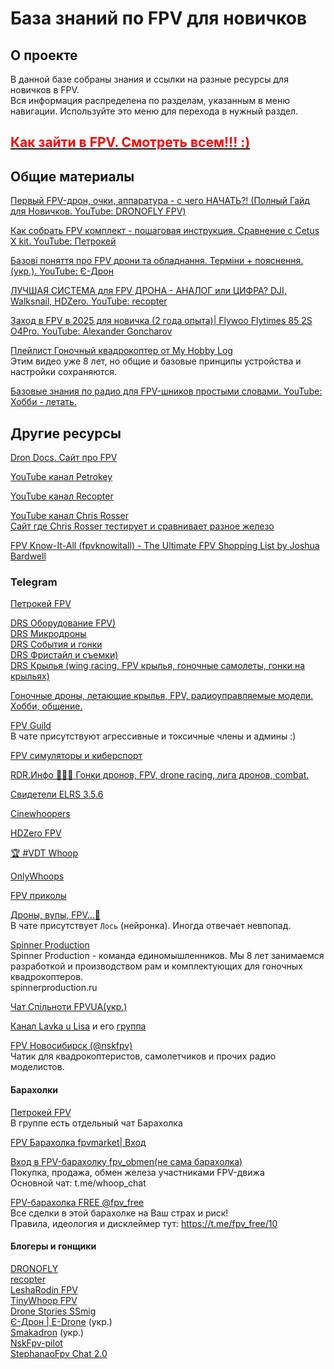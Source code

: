 # База знаний по FPV для новичков

## О проекте
В данной базе собраны знания и ссылки на разные ресурсы для новичков в FPV.  
Вся информация распределена по разделам, указанным в меню навигации. Используйте это меню для перехода в нужный раздел.

## [<font color="red">**Как зайти в FPV. Смотреть всем!!! :)**</font>](https://www.youtube.com/shorts/tBH15Pmxtq0)    

## Общие материалы

[Первый FPV-дрон, очки, аппаратура - с чего НАЧАТЬ?! (Полный Гайд для Новичков. YouTube: DRONOFLY FPV)](https://www.youtube.com/watch?v=OKOhqE8bt3Q)

[Как собрать FPV комплект - пошаговая инструкция. Сравнение с Cetus X kit. YouTube: Петрокей](https://www.youtube.com/watch?v=G06lMb3Cs3A)  

[Базові поняття про FPV дрони та обладнання. Терміни + пояснення. (укр.). YouTube: Є-Дрон](https://www.youtube.com/watch?v=sfohRjv3Fyk)  

[ЛУЧШАЯ СИСТЕМА для FPV ДРОНА - АНАЛОГ или ЦИФРА? DJI, Walksnail, HDZero. YouTube: recopter](https://www.youtube.com/watch?v=1AQI37pF4fw)

[Заход в FPV в 2025 для новичка (2 года опыта)| Flywoo Flytimes 85 2S O4Pro. YouTube: Alexander Goncharov](https://www.youtube.com/watch?v=-tH1bS7eAF4)

[Плейлист Гоночный квадрокоптер от My Hobby Log](https://www.youtube.com/playlist?list=PLLTDWoZVS17qhvotH9cNn0L5P6NwZIFr1)  
Этим видео уже 8 лет, но общие и базовые принципы устройства и настройки сохраняются.

[Базовые знания по радио для FPV-шников простыми словами. YouTube: Хобби - летать.](https://www.youtube.com/watch?v=x9G1zFIQhZs)

## Другие ресурсы
[Dron Docs. Cайт про FPV](https://propwashservice.ru/) 
 
[YouTube канал Petrokey](https://www.youtube.com/@petrokey) 
 
[YouTube канал Recopter](https://www.youtube.com/@recopter)  

[YouTube канал Chris Rosser](https://www.youtube.com/@ChrisRosser)  
[Сайт где Chris Rosser тестирует и сравнивает разное железо](https://www.aos-rc.com/aos-labs)  

[FPV Know-It-All (fpvknowitall) - The Ultimate FPV Shopping List by Joshua Bardwell](https://www.fpvknowitall.com/)

### Telegram

[Петрокей FPV](https://t.me/petrokeyfpv)

[DRS Оборудование FPV)](https://t.me/FPVequipment)  
[DRS Микродроны](https://t.me/tinywhoop_fpv)  
[DRS События и гонки](https://t.me/fpv_events)  
[DRS Фристайл и съемки)](https://t.me/fpv_freestyle)  
[DRS Крылья (wing racing, FPV крылья, гоночные самолеты, гонки на крыльях)](https://t.me/FPVwing)

[Гоночные дроны, летающие крылья, FPV, радиоуправляемые модели. Хобби, общение.](https://t.me/rcpilots)

[FPV Guild](https://t.me/fpvguild)  
В чате присутствуют агрессивные и токсичные члены и админы :)

[FPV симуляторы и киберспорт](https://t.me/FpvCyberSport)

[RDR.Инфо 🚀🚀🚀 Гонки дронов, FPV, drone racing, лига дронов, combat.](https://t.me/rdrleague)

[Свидетели ELRS 3.5.6](https://t.me/expresslrs_rus)

[Cinewhoopers](https://t.me/Cinewhoopers)

[HDZero FPV](https://t.me/SharkByteFPVru)

[🏆 #VDT Whoop](https://t.me/velocidrone_whoop)

[OnlyWhoops](https://t.me/OnlyWhoops)

[FPV приколы](https://t.me/fpvfunrus)

[Дроны, вупы, FPV...🐬](https://t.me/whoop_chat)  
В чате присутствует `Лось` (нейронка). Иногда отвечает невпопад. 

[Spinner Production](https://t.me/spinnerproduction)  
Spinner Production - команда единомышленников. Мы 8 лет занимаемся разработкой и производством рам и комплектующих для гоночных квадрокоптеров.  
spinnerproduction.ru  

[Чат Спільноти FPVUA(укр.)](https://t.me/+luyjjHjDLmk2ZTZi)

[Канал Lavka u Lisa](https://t.me/lavkaulisa) и его [группа](https://t.me/fpversus)  

[FPV Новосибирск (@nskfpv)](https://t.me/nskfpv)  
Чатик для квадрокоптеристов, самолетчиков и прочих радио моделистов.

#### Барахолки
[Петрокей FPV](https://t.me/petrokeyfpv)  
В группе есть отдельный чат Барахолка

[FPV Барахолка fpvmarket| Вход](https://t.me/fpvmarket)

[Вход в FPV-барахолку fpv_obmen(не сама барахолка)](https://t.me/fpv_obmen)  
Покупка, продажа, обмен железа участниками FPV-движа  
Основной чат: t.me/whoop_chat

[FPV-барахолка FREE @fpv_free](https://t.me/fpv_free)  
Все сделки в этой барахолке на Ваш страх и риск!  
Правила, идеология и дисклеймер тут: https://t.me/fpv_free/10

#### Блогеры и гонщики

[DRONOFLY](https://t.me/dronofly)  
[recopter](https://t.me/recopter)  
[LeshaRodin FPV](https://t.me/FPVSHIT)  
[TinyWhoop FPV](https://t.me/TinyWhoopFPVdrone)  
[Drone Stories SSmig](https://t.me/dronestoriesssmig)  
[Є-Дрон | E-Drone](https://t.me/e_drones) (укр.)  
[Smakadron](https://t.me/SmakadronChannel) (укр.)  
[NskFpv-pilot](https://t.me/nskfpvpilot)  
[StephanaoFpv Chat 2.0](https://t.me/whoopfanchat1)
